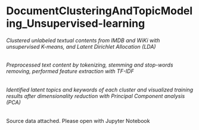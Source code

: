 # DocumentClusteringAndTopicModeling_Unsupervised-learning
###### Clustered unlabeled textual contents from IMDB and WiKi with unsupervised K-means, and Latent Dirichlet Allocation (LDA) 
###### Preprocessed text content by tokenizing, stemming and stop-words removing, performed feature extraction with TF-IDF
###### Identified latent topics and keywords of each cluster and visualized training results after dimensionality reduction with Principal Component analysis (PCA)

Source data attached. Please open with Jupyter Notebook
